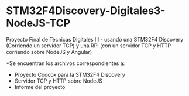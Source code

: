 # STM32F4Discovery-Digitales3-NodeJS-TCP
Proyecto Final de Técnicas Digitales III - usando una STM32F4 Discovery (Corriendo un servidor TCP) y una RPI (con un servidor TCP y HTTP corriendo sobre NodeJS y Angular)

*Se encuentran los archivos correspondientes a:
- Proyecto Coocox para la STM32F4 Discovery
- Servidor TCP y HTTP sobre NodeJS
- Informe del proyecto
